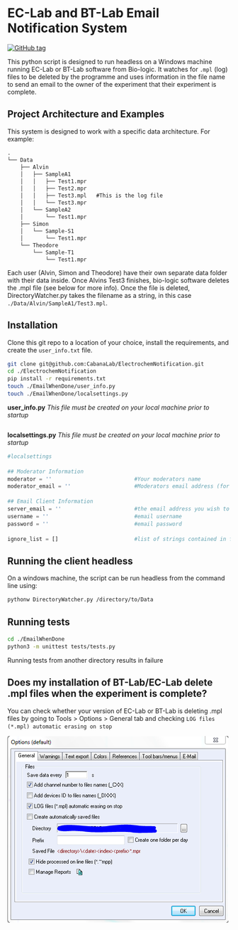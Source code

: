 # EC-Lab and BT-Lab Email Notification System
[![GitHub tag](https://img.shields.io/github/tag/CabanaLab/ElectrochemNotification.svg?style=flat-square)](https://github.com/CabanaLab/ElectrochemNotification/releases)

This python script is designed to run headless on a Windows machine running EC-Lab or BT-Lab software from Bio-logic. It watches for `.mpl` (log) files to be deleted by the programme and uses information in the file name to send an email to the owner of the experiment that their experiment is complete.

## Project Architecture and Examples

This system is designed to work with a specific data architecture. For example:

```
.
└── Data
    ├── Alvin
    │   ├── SampleA1
    │   │   ├── Test1.mpr
    │   │   ├── Test2.mpr
    │   │   ├── Test3.mpl	#This is the log file
    │   │   └── Test3.mpr
    │   └── SampleA2
    │       └── Test1.mpr
    ├── Simon
    │   └── Sample-S1
    │       └── Test1.mpr
    └── Theodore
        └── Sample-T1
            └── Test1.mpr
```

Each user (Alvin, Simon and Theodore) have their own separate data folder with their data inside. Once Alvins Test3 finishes, bio-logic software deletes the .mpl file (see below for more info). Once the file is deleted, DirectoryWatcher.py takes the filename as a string, in this case `./Data/Alvin/SampleA1/Test3.mpl`.

<!-- It then tries to match parts of the string (case sensitive) to an entry in the `user_info.txt` (This file should be created and edited by the user upon installation. The format is `id_string	email_address` and is tab delimited.) -->

<!-- **user_info.txt** -->

<!-- ``` -->
<!-- Alvin	alvin@chip.edu -->
<!-- Simon	simon@chip.edu -->
<!-- Theodore	theodore@chip.edu -->
<!-- ``` -->

<!-- In this case, `Alvin` is contained in the string `./Data/Alvin/SampleA1/Test3.mpl`, so an email notification would be sent to `alvin@chip.edu`. -->

## Installation

Clone this git repo to a location of your choice, install the requirements, and create the `user_info.txt` file.
```bash
git clone git@github.com:CabanaLab/ElectrochemNotification.git
cd ./ElectrochemNotification
pip install -r requirements.txt
touch ./EmailWhenDone/user_info.py
touch ./EmailWhenDone/localsettings.py
```

**user_info.py**
*This file must be created on your local machine prior to startup*
```python

```

**localsettings.py**
*This file must be created on your local machine prior to startup*
```python
#localsettings

## Moderator Information
moderator = ''							#Your moderators name
moderator_email = ''					#Moderators email address (for error reporting)

## Email Client Information
server_email = ''						#the email address you wish to send notifications from (works with gmail)
username = ''							#email username
password = ''							#email password

ignore_list = []                        #list of strings contained in filenames you wish to ignore.
``` 

## Running the client headless

On a windows machine, the script can be run headless from the command line using:
```bash
pythonw DirectoryWatcher.py /directory/to/Data
```

## Running tests
```bash
cd ./EmailWhenDone
python3 -m unittest tests/tests.py
```
Running tests from another directory results in failure

## Does my installation of BT-Lab/EC-Lab delete .mpl files when the experiment is complete?
You can check whether your version of EC-Lab or BT-Lab is deleting .mpl files by going to Tools > Options > General tab and checking `LOG files (*.mpl) automatic erasing on stop`


![Deleting .mpl files](./example/deleting_mpl_files.png)
